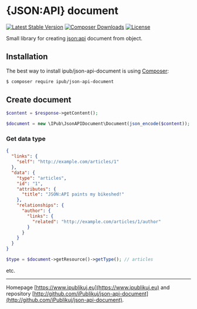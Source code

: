 # {JSON:API} document

[![Latest Stable Version](https://img.shields.io/packagist/v/ipub/json-api-document.svg?style=flat-square)](https://packagist.org/packages/ipub/json-api-document)
[![Composer Downloads](https://img.shields.io/packagist/dt/ipub/json-api-document.svg?style=flat-square)](https://packagist.org/packages/ipub/json-api-document)
[![License](https://img.shields.io/packagist/l/ipub/json-api-document.svg?style=flat-square)](https://packagist.org/packages/ipub/json-api-document)

Small library for creating [json:api](http://jsonapi.org) document from object.

## Installation

The best way to install ipub/json-api-document is using  [Composer](http://getcomposer.org/):

```sh
$ composer require ipub/json-api-document
```

## Create document

```php
$content = $response->getContent();

$document = new \IPub\JsonAPIDocument\Document(json_encode($content));
```

### Get data type

```json
{
  "links": {
    "self": "http://example.com/articles/1"
  },
  "data": {
    "type": "articles",
    "id": "1",
    "attributes": {
      "title": "JSON:API paints my bikeshed!"
    },
    "relationships": {
      "author": {
        "links": {
          "related": "http://example.com/articles/1/author"
        }
      }
    }
  }
}
```

```php
$type = $document->getResource()->getType(); // articles
```

etc.

***
Homepage [https://www.ipublikuj.eu](https://www.ipublikuj.eu) and repository [http://github.com/iPublikuj/json-api-document](http://github.com/iPublikuj/json-api-document).
